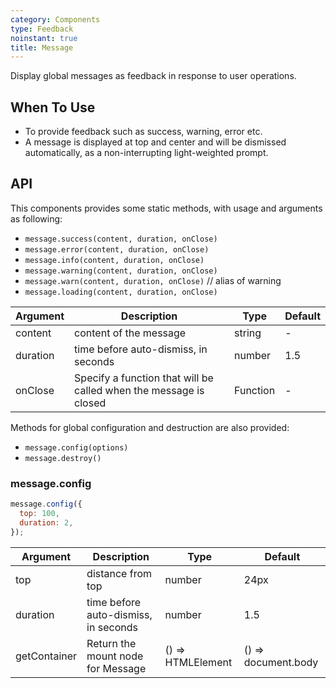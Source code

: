```yaml
---
category: Components
type: Feedback
noinstant: true
title: Message
---
```


Display global messages as feedback in response to user operations.

## When To Use

- To provide feedback such as success, warning, error etc.
- A message is displayed at top and center and will be dismissed automatically, as a non-interrupting light-weighted prompt.

## API

This components provides some static methods, with usage and arguments as following:

- `message.success(content, duration, onClose)`
- `message.error(content, duration, onClose)`
- `message.info(content, duration, onClose)`
- `message.warning(content, duration, onClose)`
- `message.warn(content, duration, onClose)` // alias of warning
- `message.loading(content, duration, onClose)`

| Argument   | Description                        | Type                     | Default      |
|------------|------------------------------------|--------------------------|--------------|
| content    | content of the message             | string  | -            |
| duration   | time before auto-dismiss, in seconds | number                   | 1.5          |
| onClose   | Specify a function that will be called when the message is closed| Function                   | -          |

Methods for global configuration and destruction are also provided:

- `message.config(options)`
- `message.destroy()`

### message.config

```js
message.config({
  top: 100,
  duration: 2,
});
```

| Argument   | Description                        | Type                     | Default     |
|------------|------------------------------------|--------------------------|-------------|
| top        | distance from top                    | number                   | 24px        |
| duration   | time before auto-dismiss, in seconds | number                   | 1.5         |
| getContainer | Return the mount node for Message | () => HTMLElement | () => document.body |

